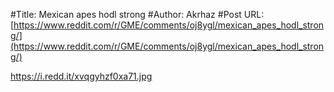 #Title: Mexican apes hodl strong
#Author: Akrhaz
#Post URL: [https://www.reddit.com/r/GME/comments/oj8ygl/mexican_apes_hodl_strong/](https://www.reddit.com/r/GME/comments/oj8ygl/mexican_apes_hodl_strong/)


https://i.redd.it/xvqgyhzf0xa71.jpg